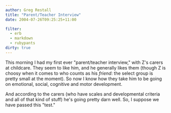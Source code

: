 ```yaml
---
author: Greg Restall
title: "Parent/Teacher Interview"
date: 2004-07-26T09:25:25+11:00

filter:
  - erb
  - markdown
  - rubypants
dirty: true
---
```


This morning I had my first ever "parent/teacher interview," with Z's carers at childcare.  They seem to like him, and he generally likes them (though Z is choosy when it comes to who counts as his *friend*: the select group is pretty small at the moment).  So now I know how they take him to be going on emotional, social, cognitive and motor development.

And according to the carers (who have scales and developmental criteria and all of that kind of stuff) he's going pretty darn well.  So, I suppose we have passed this "test."